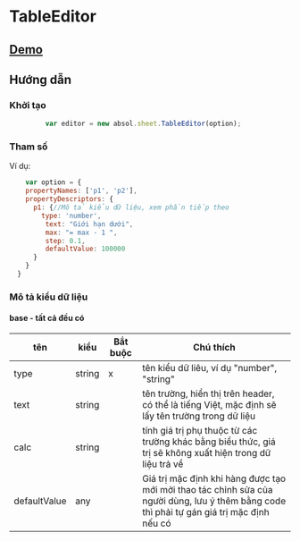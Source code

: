 # TableEditor

## [Demo](https://absol.cf/libs/absol-sheet/)

## Hướng dẫn


### Khởi tạo
```js
		 var editor = new absol.sheet.TableEditor(option);
```

### Tham số

Ví dụ:

```js
	var option = {
    propertyNames: ['p1', 'p2'],
    propertyDescriptors: {
      p1: {//Mô tả kiểu dữ liệu, xem phần tiếp theo 
        type: 'number',
         text: "Giới hạn dưới",
         max: "= max - 1 ",
         step: 0.1,
         defaultValue: 100000
      }
    }   
  }

```

### Mô tả kiểu dữ liệu

#### base - tất cả đều có


| tên              | kiểu   | Bắt buộc |   Chú thích                                               |
|------------------|--------|----------|-----------------------------------------------------------|
| type             | string |     x    | tên kiểu dữ liêu, ví dụ "number", "string"                |
| text             | string |          | tên trường, hiển thị trên header, có thể là tiếng Việt, mặc định sẽ lấy tên trường trong dữ liệu    |
| calc             | string |          | tính giá trị phụ thuộc từ các trường khác bằng biểu thức, giá trị sẽ không xuất hiện trong dữ liệu trả về|
| defaultValue     | any    |          | Giá trị mặc định khi hàng được tạo mới mởi thao tác chỉnh sửa của người dùng, lưu ý thêm bằng code thì phải tự gán giá trị mặc định nếu có|            


